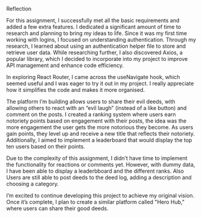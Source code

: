Reflection

For this assignment, I successfully met all the basic requirements and added a few extra features. I dedicated a significant amount of time to research and planning to bring my ideas to life. Since it was my first time working with logins, I focused on understanding authentication. Through my research, I learned about using an authentication helper file to store and retrieve user data. While researching further, I also discovered Axios, a popular library, which I decided to incorporate into my project to improve API management and enhance code efficiency.

In exploring React Router, I came across the useNavigate hook, which seemed useful and I was eager to try it out in my project. I really appreciate how it simplifies the code and makes it more organised.

The platform I’m building allows users to share their evil deeds, with allowing others to react with an “evil laugh” (instead of a like button) and comment on the posts. I created a ranking system where users earn notoriety points based on engagement with their posts, the idea was the more engagement the user gets the more notorious they become. As users gain points, they level up and receive a new title that reflects their notoriety. Additionally, I aimed to implement a leaderboard that would display the top ten users based on their points. 

Due to the complexity of this assignment, I didn’t have time to implement the functionality for reactions or comments yet. However, with dummy data, I have been able to display a leaderbboard and the different ranks. Also Users are still able to post deeds to the deed log, adding a description and choosing a category.

I’m excited to continue developing this project to achieve my original vision. Once it’s complete, I plan to create a similar platform called "Hero Hub," where users can share their good deeds.

